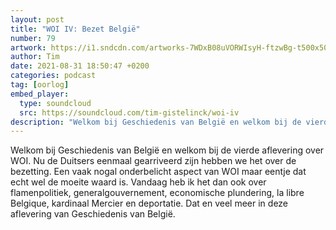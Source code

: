 ```yaml
---
layout: post
title: "WOI IV: Bezet België"
number: 79
artwork: https://i1.sndcdn.com/artworks-7WDxB08uVORWIsyH-ftzwBg-t500x500.jpg
author: Tim
date: 2021-08-31 18:50:47 +0200
categories: podcast
tag: [oorlog]
embed_player:
  type: soundcloud
  src: https://soundcloud.com/tim-gistelinck/woi-iv
description: "Welkom bij Geschiedenis van België en welkom bij de vierde aflevering over WOI."
---
```

Welkom bij Geschiedenis van België en welkom bij de vierde aflevering over WOI. Nu de Duitsers eenmaal gearriveerd zijn hebben we het over de bezetting. Een vaak nogal onderbelicht aspect van WOI maar eentje dat echt wel de moeite waard is. Vandaag heb ik het dan ook over flamenpolitiek, generalgouvernement, economische plundering, la libre Belgique, kardinaal Mercier en deportatie. Dat en veel meer in deze aflevering van Geschiedenis van België.